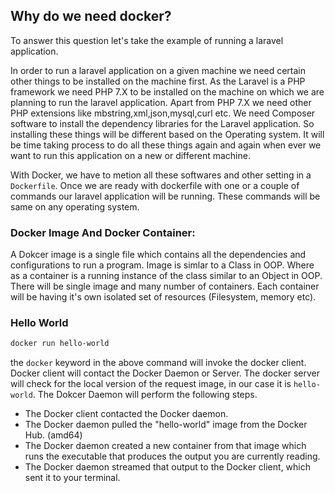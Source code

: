 ## Why do we need docker?
To answer this question let's take the example of running a laravel application.

In order to run a laravel application on a given machine we need certain other things to be installed on the machine first. As the Laravel is a PHP framework we need PHP 7.X to be installed on the machine on which we are planning to run the laravel application. Apart from PHP 7.X we need other PHP extensions like mbstring,xml,json,mysql,curl etc. We need Composer software to install the dependency libraries for the Laravel application. So installing these things will be different based on the Operating system. It will be time taking process to do all these things again and again when ever we want to run this application on a new or different machine.

With Docker, we have to metion all these softwares and other setting in a `Dockerfile`. Once we are ready with dockerfile with one or a couple of commands our laravel application will be running. These commands will be same on any operating system.


### Docker Image And Docker Container:
A Dokcer image is a single file which contains all the dependencies and configurations to run a program. Image is simlar to a Class in OOP. Where as a container is a running instance of the class similar to an Object in OOP. There will be single image and many number of containers. Each container will be having it's own isolated set of resources (Filesystem, memory etc).


### Hello World
```sh
docker run hello-world
```
the `docker` keyword in the above command will invoke the docker client. Docker client will contact the Docker Daemon or Server. The docker server will check for the local version of the request image, in our case it is `hello-world`. The Dokcer Daemon will perform the following steps.
- The Docker client contacted the Docker daemon.
- The Docker daemon pulled the "hello-world" image from the Docker Hub.
    (amd64)
- The Docker daemon created a new container from that image which runs the
    executable that produces the output you are currently reading.
- The Docker daemon streamed that output to the Docker client, which sent it
    to your terminal.
